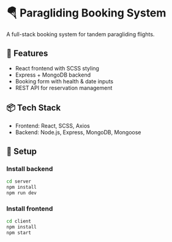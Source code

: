 # 🪂 Paragliding Booking System

A full-stack booking system for tandem paragliding flights.

## 🧩 Features
- React frontend with SCSS styling
- Express + MongoDB backend
- Booking form with health & date inputs
- REST API for reservation management

## 📦 Tech Stack
- Frontend: React, SCSS, Axios
- Backend: Node.js, Express, MongoDB, Mongoose

## 🔧 Setup

### Install backend
```bash
cd server
npm install
npm run dev
```

### Install frontend
```bash
cd client
npm install
npm start
```
